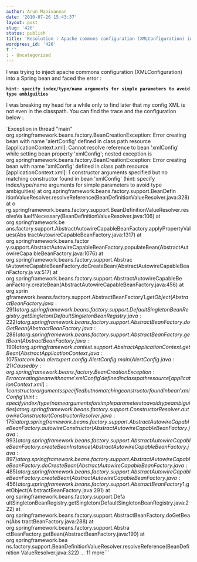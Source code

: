 ```yaml
---
author: Arun Manivannan
date: '2010-07-26 15:43:37'
layout: post
slug: '426'
status: publish
title: 'Resolution : Apache commons configuration (XMLConfiguration) in a Spring bean'
wordpress_id: '426'
? ''
: - Uncategorized
---
```


I was trying to inject apache commons configuration (XMLConfiguration) into a
Spring bean and faced the error :

**`hint: specify index/type/name arguments for simple parameters to avoid type
ambiguities`**

I was breaking my head for a while only to find later that my config XML is
not even in the classpath. You can find the trace and the configuration below
: <bean id="xmlConfig"> <constructor-arg type="java.net.URL" value="classpath
:alert-config.xml" /> <property name="reloadingStrategy"> <bean/> </property>
</bean>

<bean id="alertConfig"> <property name="xmlConfig" ref="xmlConfig"></property>
</bean>

`Exception in thread "main"
org.springframework.beans.factory.BeanCreationException: Error creating bean
with name 'alertConfig' defined in class path resource
[applicationContext.xml]: Cannot resolve reference to bean 'xmlConfig' while
setting bean property 'xmlConfig'; nested exception is
org.springframework.beans.factory.BeanCreationException: Error creating bean
with name 'xmlConfig' defined in class path resource [applicationContext.xml]:
1 constructor arguments specified but no matching constructor found in bean
'xmlConfig' (hint: specify index/type/name arguments for simple parameters to
avoid type ambiguities) at org.springframework.beans.factory.support.BeanDefin
itionValueResolver.resolveReference(BeanDefinitionValueResolver.java:328) at o
rg.springframework.beans.factory.support.BeanDefinitionValueResolver.resolveVa
lueIfNecessary(BeanDefinitionValueResolver.java:106) at org.springframework.be
ans.factory.support.AbstractAutowireCapableBeanFactory.applyPropertyValues(Abs
tractAutowireCapableBeanFactory.java:1317) at org.springframework.beans.factor
y.support.AbstractAutowireCapableBeanFactory.populateBean(AbstractAutowireCapa
bleBeanFactory.java:1076) at org.springframework.beans.factory.support.Abstrac
tAutowireCapableBeanFactory.doCreateBean(AbstractAutowireCapableBeanFactory.ja
va:517) at org.springframework.beans.factory.support.AbstractAutowireCapableBe
anFactory.createBean(AbstractAutowireCapableBeanFactory.java:456) at org.sprin
gframework.beans.factory.support.AbstractBeanFactory$1.getObject(AbstractBeanF
actory.java:291) at org.springframework.beans.factory.support.DefaultSingleton
BeanRegistry.getSingleton(DefaultSingletonBeanRegistry.java:222) at org.spring
framework.beans.factory.support.AbstractBeanFactory.doGetBean(AbstractBeanFact
ory.java:288) at org.springframework.beans.factory.support.AbstractBeanFactory
.getBean(AbstractBeanFactory.java:190) at org.springframework.context.support.
AbstractApplicationContext.getBean(AbstractApplicationContext.java:1075) at
com.boa.alertxpert.config.AlertConfig.main(AlertConfig.java:21) Caused by:
org.springframework.beans.factory.BeanCreationException: Error creating bean
with name 'xmlConfig' defined in class path resource [applicationContext.xml]:
1 constructor arguments specified but no matching constructor found in bean
'xmlConfig' (hint: specify index/type/name arguments for simple parameters to
avoid type ambiguities) at org.springframework.beans.factory.support.Construct
orResolver.autowireConstructor(ConstructorResolver.java:175) at org.springfram
ework.beans.factory.support.AbstractAutowireCapableBeanFactory.autowireConstru
ctor(AbstractAutowireCapableBeanFactory.java:993) at org.springframework.beans
.factory.support.AbstractAutowireCapableBeanFactory.createBeanInstance(Abstrac
tAutowireCapableBeanFactory.java:897) at org.springframework.beans.factory.sup
port.AbstractAutowireCapableBeanFactory.doCreateBean(AbstractAutowireCapableBe
anFactory.java:485) at org.springframework.beans.factory.support.AbstractAutow
ireCapableBeanFactory.createBean(AbstractAutowireCapableBeanFactory.java:456)
at org.springframework.beans.factory.support.AbstractBeanFactory$1.getObject(A
bstractBeanFactory.java:291) at org.springframework.beans.factory.support.Defa
ultSingletonBeanRegistry.getSingleton(DefaultSingletonBeanRegistry.java:222)
at org.springframework.beans.factory.support.AbstractBeanFactory.doGetBean(Abs
tractBeanFactory.java:288) at org.springframework.beans.factory.support.Abstra
ctBeanFactory.getBean(AbstractBeanFactory.java:190) at org.springframework.bea
ns.factory.support.BeanDefinitionValueResolver.resolveReference(BeanDefinition
ValueResolver.java:322) ... 11 more```

